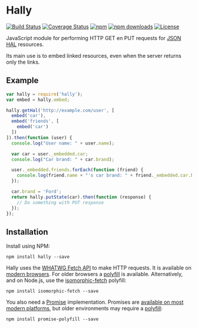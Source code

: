 # Hally

[![Build Status](https://travis-ci.org/jcassee/hally.svg?branch=master)](https://travis-ci.org/jcassee/hally)
[![Coverage Status](https://coveralls.io/repos/jcassee/hally/badge.svg?branch=master&service=github)](https://coveralls.io/github/jcassee/hally?branch=master)
[![npm](https://img.shields.io/npm/v/hally.svg)](https://www.npmjs.com/package/hally)
[![npm downloads](https://img.shields.io/npm/dm/hally.svg)](https://www.npmjs.com/package/hally)
[![License](https://img.shields.io/github/license/jcassee/hally.svg)](https://github.com/jcassee/hally/blob/master/LICENSE.md)


JavaScript module for performing HTTP GET en PUT requests for
[JSON HAL](http://tools.ietf.org/html/draft-kelly-json-hal) resources.

Its main use is to embed linked resources, even when the server returns only the links.


## Example

```javascript
var hally = require('hally');
var embed = hally.embed;

hally.getHal('http://example.com/user', [
  embed('car'),
  embed('friends', [
    embed('car')
  ])
]).then(function (user) {
  console.log("User name: " + user.name);

  var car = user._embedded.car;
  console.log("Car brand: " + car.brand);

  user._embedded.friends.forEach(function (friend) {
    console.log(friend.name + "'s car brand: " + friend._embedded.car.brand);
  });

  car.brand = 'Ford';
  return hally.putState(car).then(function (response) {
    // Do something with PUT response
  });
});
```


## Installation

Install using NPM:

    npm install hally --save

Hally uses the [WHATWG Fetch API](https://fetch.spec.whatwg.org) to make HTTP
requests. It is available on [modern browsers](http://caniuse.com/#feat=fetch).
For older browsers a [polyfill](https://github.com/github/fetch) is available.
Alternatively, and on Node.js, use the [isomorphic-fetch](https://github.com/matthew-andrews/isomorphic-fetch)
polyfill:

    npm install isomorphic-fetch --save

You also need a [Promise](https://promisesaplus.com) implementation. Promises are
[available on most modern platforms](https://kangax.github.io/compat-table/es6/#test-Promise),
but older environments may require a [polyfill](https://github.com/taylorhakes/promise-polyfill):

    npm install promise-polyfill --save
